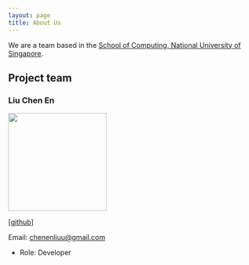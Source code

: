 ```yaml
---
layout: page
title: About Us
---
```


We are a team based in the [School of Computing, National University of Singapore](http://www.comp.nus.edu.sg).

## Project team

### Liu Chen En

<img src="images/johndoe.png" width="200px">

[[github](https://github.com/twothicc)]

Email: chenenliuu@gmail.com

* Role: Developer
